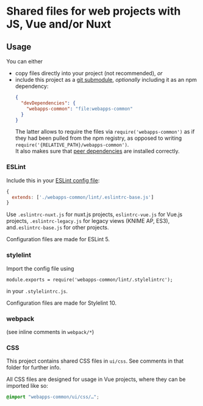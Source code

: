 # Shared files for web projects with JS, Vue and/or Nuxt

## Usage

You can either
* copy files directly into your project (not recommended), *or*
* include this project as a [git submodule](https://git-scm.com/book/en/v2/Git-Tools-Submodules), _optionally_ including
 it as an npm dependency:
   ```json
   {
     "devDependencies": {
       "webapps-common": "file:webapps-common"
     }
   }
   ```
   The latter allows to require the files via `require('webapps-common')` as if they had been pulled from the npm
   registry, as opposed to writing `require('{RELATIVE_PATH}/webapps-common')`.  
   It also makes sure that [peer dependencies] are installed correctly.

### ESLint

Include this in your [ESLint config file]:

```js
{
  extends: ['./webapps-common/lint/.eslintrc-base.js']
}
```

Use `.eslintrc-nuxt.js` for nuxt.js projects, `eslintrc-vue.js` for Vue.js projects, `.eslintrc-legacy.js`
for legacy views (KNIME AP, ES3), and`.eslintrc-base.js` for other projects.

Configuration files are made for ESLint 5.

### stylelint

Import the config file using

```
module.exports = require('webapps-common/lint/.stylelintrc');
```

in your `.stylelintrc.js`.

Configuration files are made for Stylelint 10.

### webpack

(see inline comments in `webpack/*`)

### CSS

This project contains shared CSS files in `ui/css`. See comments in that folder for further info.

All CSS files are designed for usage in Vue projects, where they can be imported like so:

```css
@import "webapps-common/ui/css/…";
```


[ESLint config file]: https://eslint.org/docs/user-guide/configuring
[peer dependencies]: https://docs.npmjs.com/files/package.json#peerdependencies
